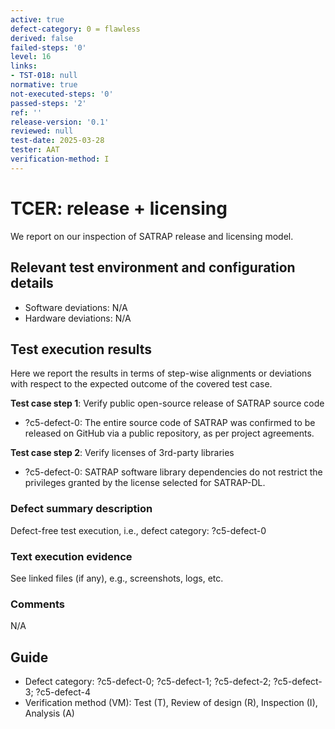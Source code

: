 ```yaml
---
active: true
defect-category: 0 = flawless
derived: false
failed-steps: '0'
level: 16
links:
- TST-018: null
normative: true
not-executed-steps: '0'
passed-steps: '2'
ref: ''
release-version: '0.1'
reviewed: null
test-date: 2025-03-28 
tester: AAT
verification-method: I
---
```


# TCER: release + licensing

We report on our inspection of SATRAP release and licensing model.

## Relevant test environment and configuration details

- Software deviations: N/A
- Hardware deviations: N/A

## Test execution results

Here we report the results in terms of step-wise alignments or deviations with respect to the expected outcome of the covered test case.

**Test case step 1**: Verify public open-source release of SATRAP source code

- ?c5-defect-0: The entire source code of SATRAP was confirmed to be released on GitHub via a public repository, as per project agreements.

**Test case step 2**: Verify licenses of 3rd-party libraries 

- ?c5-defect-0: SATRAP software library dependencies do not restrict the privileges granted by the license selected for SATRAP-DL.

### Defect summary description

Defect-free test execution, i.e., defect category: ?c5-defect-0

### Text execution evidence

See linked files (if any), e.g., screenshots, logs, etc.

### Comments

N/A

## Guide

- Defect category: ?c5-defect-0; ?c5-defect-1; ?c5-defect-2; ?c5-defect-3; ?c5-defect-4
- Verification method (VM): Test (T), Review of design (R), Inspection (I), Analysis (A)